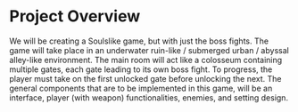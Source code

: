 # Project Overview  
We will be creating a Soulslike game, but with just the boss fights. The game will take place in an underwater ruin-like / submerged urban / abyssal alley-like environment. The main room will act like a colosseum containing multiple gates, each gate leading to its own boss fight. To progress, the player must take on the first unlocked gate before unlocking the next. The general components that are to be implemented in this game, will be an interface, player (with weapon) functionalities, enemies, and setting design. 